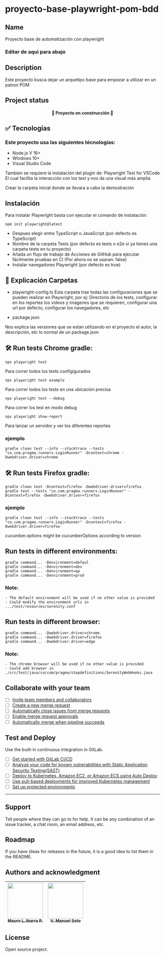 # proyecto-base-playwright-pom-bdd


## Name
Proyecto base de automatización con playwright 

### Editar de aqui para abajo

## Description
Este proyecto busca dejar un arquetipo base para empezar a utilizar en un patron POM

## Project status
<h4 align="center"> 🚧 Proyecto en construcción 🚧 </h4> 


## ✅ Tecnologías
### Este proyecto usa las siguientes técnologías:
- Node.js V 16+
- Windows 10+
- Visual Studio Code

Tambien se requiere la instalación del plugin de:
Playwright Test for VSCode
El cual facilita la interacción con los test y nos da una visual más amplia

Crear la carpeta inicial donde se llevara a cabo la demostración
## Instalación
Para instalar Playwright basta con ejecutar el comando de instalación:

```
npm init playwright@latest
```

- Despues elegir entre TypeScript o JavaScript (por defecto es TypeScript)
- Nombre de la carpeta Tests (por defecto es tests o e2e si ya tienes una carpeta tests en tu proyecto)
- Añada un flujo de trabajo de Acciones de GitHub para ejecutar fácilmente pruebas en CI (Por ahora no se usaran: false)
- Instalar navegadores Playwright (por defecto es true)

## 📁 Explicación Carpetas

- playwright-config.ts
Esta carpeta trae todas las configuraciones que se pueden realizar en Playwright, por ej: Directorio de los tests, configurar en los reportes los videos y imagenes que se requieren, configurar una url por defecto, configurar los navegadores, etc

- package.json

Nos explica las versiones que se estan utilizando en el proyecto
el autor, la descripción, etc lo normal de un package.json


##  🛠️ Run tests Chrome gradle:
```
npx playwright test 
```
Para correr todos los tests configigurados
```
npx playwright test example
```
Para correr todos los tests en una ubicación precisa
```
npx playwright test --debug
```
Para correr los test en modo debug

```
npx playwright show-report
```
Para lanzar un servidor y ver los diferentes reportes

### ejemplo
```
gradle clean test --info --stacktrace --tests "co.com.pragma.runners.LoginRunner" -Dcontext=chrome -Dwebdriver.driver=chrome
```

##  🛠️ Run tests Firefox gradle:
```
gradle clean test -Dcontext=firefox -Dwebdriver.driver=firefox
gradle test --tests "co.com.pragma.runners.LoginRunner" -Dcontext=firefox -Dwebdriver.driver=firefox
```
### ejemplo
```
gradle clean test --info --stacktrace --tests "co.com.pragma.runners.LoginRunner" -Dcontext=firefox -Dwebdriver.driver=firefox
```


cucumber.options might be cucumberOptions according to version

## **Run tests in different environments:**
```
gradle command... -Denvironment=defaul
gradle command... -Denvironment=dev
gradle command... -Denvironment=qa
gradle command... -Denvironment=prod
```
### Note: 
    - The default environment will be used if no other value is provided
    - Could modify the environment urls in .../test/resources/serenity.conf


## **Run tests in different browser:**
```
gradle command... -Dwebdriver.driver=chrome
gradle command... -Dwebdriver.driver=firefox
gradle command... -Dwebdriver.driver=edge
```
### Note:
    - The chrome browser will be used if no other value is provided
    - Could add browser in ./src/test/java/co/com/pragma/stepdefinitions/SerenityWebHooks.java


## Collaborate with your team

- [ ] [Invite team members and collaborators](https://docs.gitlab.com/ee/user/project/members/)
- [ ] [Create a new merge request](https://docs.gitlab.com/ee/user/project/merge_requests/creating_merge_requests.html)
- [ ] [Automatically close issues from merge requests](https://docs.gitlab.com/ee/user/project/issues/managing_issues.html#closing-issues-automatically)
- [ ] [Enable merge request approvals](https://docs.gitlab.com/ee/user/project/merge_requests/approvals/)
- [ ] [Automatically merge when pipeline succeeds](https://docs.gitlab.com/ee/user/project/merge_requests/merge_when_pipeline_succeeds.html)

## Test and Deploy

Use the built-in continuous integration in GitLab.

- [ ] [Get started with GitLab CI/CD](https://docs.gitlab.com/ee/ci/quick_start/index.html)
- [ ] [Analyze your code for known vulnerabilities with Static Application Security Testing(SAST)](https://docs.gitlab.com/ee/user/application_security/sast/)
- [ ] [Deploy to Kubernetes, Amazon EC2, or Amazon ECS using Auto Deploy](https://docs.gitlab.com/ee/topics/autodevops/requirements.html)
- [ ] [Use pull-based deployments for improved Kubernetes management](https://docs.gitlab.com/ee/user/clusters/agent/)
- [ ] [Set up protected environments](https://docs.gitlab.com/ee/ci/environments/protected_environments.html)

***

## Support
Tell people where they can go to for help. It can be any combination of an issue tracker, a chat room, an email address, etc.

## Roadmap
If you have ideas for releases in the future, it is a good idea to list them in the README.

## Authors and acknowledgment

| [<img src="https://gitlab.com/uploads/-/system/user/avatar/13437423/avatar.png?width=400" width=115><br><sub>Mauro L. Ibarra P.</sub>](https://gitlab.com/mauro.ibarrap) <br/> | [<img src="https://secure.gravatar.com/avatar/6058d585f70156b4559f8e32b753252b?s=800&d=identicon" width=115><br><sub>V. Manuel Soto</sub>](https://gitlab.com/victor.soto1) |
|:------------------------------------------------------------------------------------------------------------------------------------------------------------------------------:|:---------------------------------------------------------------------------------------------------------------------------------------------------------------------------:|

## License
Open source project.



